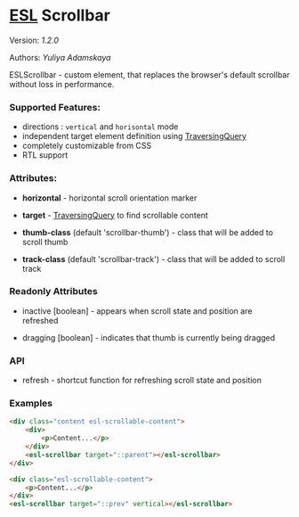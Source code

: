 # [ESL](../../../) Scrollbar

Version: *1.2.0*

Authors: *Yuliya Adamskaya*

<a name="intro"></a>

ESLScrollbar - custom element, that replaces the browser's default scrollbar without loss in performance.

### Supported Features:
- directions : `vertical` and `horisontal` mode
- independent target element definition using [TraversingQuery](./../esl-traversing-query/README.md)
- completely customizable from CSS
- RTL support

### Attributes:

- **horizontal** - horizontal scroll orientation marker

- **target** - [TraversingQuery](./../esl-traversing-query/README.md) to find scrollable content

- **thumb-class** (default 'scrollbar-thumb') - class that will be added to scroll thumb

- **track-class** (default 'scrollbar-track') - class that will be added to scroll track

### Readonly Attributes

- inactive \[boolean] - appears when scroll state and position are refreshed
  
- dragging \[boolean] - indicates that thumb is currently being dragged

### API
- refresh - shortcut function for refreshing scroll state and position

### Examples
```html
<div class="content esl-scrollable-content">
    <div>
        <p>Content...</p>
    </div>
    <esl-scrollbar target="::parent"></esl-scrollbar>
</div>
```
```html
<div class="esl-scrollable-content">
    <p>Content...</p>
</div>
<esl-scrollbar target="::prev" vertical></esl-scrollbar>
```
